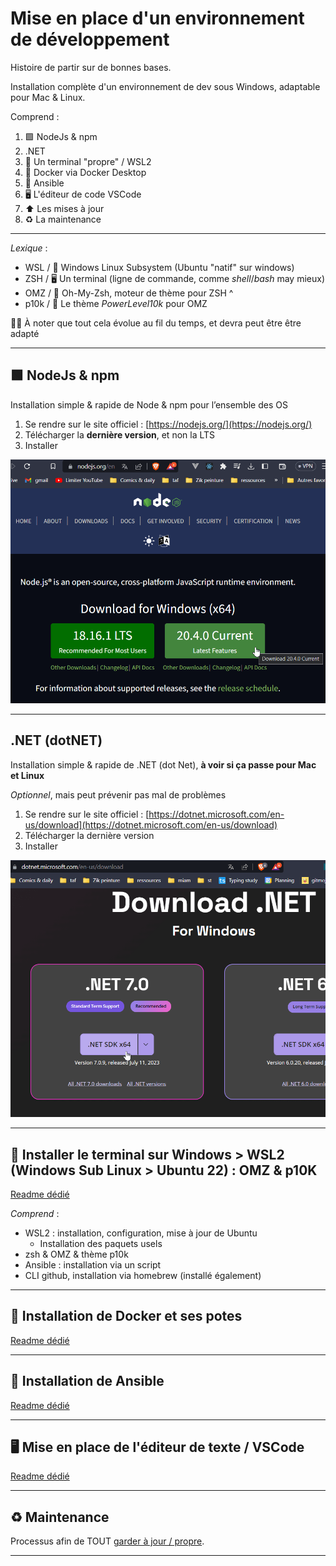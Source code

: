 # Mise en place d'un environnement de développement

Histoire de partir sur de bonnes bases.

Installation complète d'un environnement de dev sous Windows, adaptable pour Mac & Linux.

Comprend :

1. 🟩 NodeJs & npm
2. .NET
3. 🐧 Un terminal "propre" / WSL2
4. 🐳 Docker via Docker Desktop
5. 🤖 Ansible
6. 🖥️ L'éditeur de code VSCode
7. ⬆️ Les mises à jour
8. ♻️ La maintenance

---

*Lexique* :

- WSL / 🐧 Windows Linux Subsystem (Ubuntu "natif" sur windows)
- ZSH / 🖥️ Un terminal (ligne de commande, comme *shell*/*bash* may mieux)
- OMZ / 💅 Oh-My-Zsh, moteur de thème pour ZSH ^
- p10k / 🐲 Le thème *PowerLevel10k* pour OMZ

🚨👴 À noter que tout cela évolue au fil du temps, et devra peut être être adapté

---

## 🟩 NodeJs & npm

Installation simple & rapide de Node & npm pour l’ensemble des OS

1. Se rendre sur le site officiel : [https://nodejs.org/](https://nodejs.org/)
2. Télécharger la **dernière version**, et non la LTS
3. Installer

![Installation de NodeJs](./docs/images/nodejs.png)

---

## .NET (dotNET)

Installation simple & rapide de .NET (dot Net), **à voir si ça passe pour Mac et Linux**

*Optionnel*, mais peut prévenir pas mal de problèmes

1. Se rendre sur le site officiel : [https://dotnet.microsoft.com/en-us/download](https://dotnet.microsoft.com/en-us/download)
2. Télécharger la dernière version
3. Installer

![Installation de .NET](./docs/images/dotnet.png)

---

## 🐧 Installer le terminal sur Windows > WSL2 (Windows Sub Linux > Ubuntu 22) : OMZ & p10K

[Readme dédié](01-terminal/README.md)

*Comprend* :

- WSL2 : installation, configuration, mise à jour de Ubuntu
  - Installation des paquets usels
- zsh & OMZ & thème p10k
- Ansible : installation via un script
- CLI github, installation via homebrew (installé également)

---

## 🐳 Installation de Docker et ses potes

[Readme dédié](02-docker/README.md)

---

## 🤖 Installation de Ansible

[Readme dédié](03-ansible/README.md)

---

## 🖥️ Mise en place de l'éditeur de texte / VSCode

[Readme dédié](04-vscode/README.md)

---

## ♻️ Maintenance

Processus afin de TOUT [garder à jour / propre](./maintenance.md).

---
